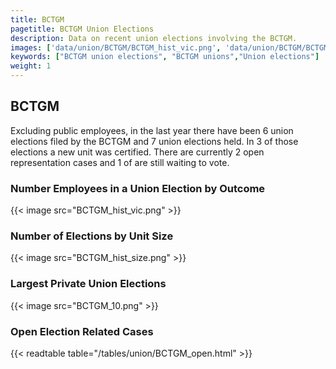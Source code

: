 ```yaml
---
title: BCTGM
pagetitle: BCTGM Union Elections
description: Data on recent union elections involving the BCTGM.
images: ['data/union/BCTGM/BCTGM_hist_vic.png', 'data/union/BCTGM/BCTGM_hist_size.png', 'data/union/BCTGM/BCTGM_10.png']
keywords: ["BCTGM union elections", "BCTGM unions","Union elections"]
weight: 1
---
```

##  BCTGM

Excluding public employees, in the last year there have been 6 union elections filed by the BCTGM and 7 union elections held. In 3 of those elections a new unit was certified. There are currently 2 open representation cases and 1 of are still waiting to vote.

### Number Employees in a Union Election by Outcome
{{< image src="BCTGM_hist_vic.png" >}}

### Number of Elections by Unit Size
{{< image src="BCTGM_hist_size.png" >}}

### Largest Private Union Elections
{{< image src="BCTGM_10.png" >}}

### Open Election Related Cases
{{< readtable table="/tables/union/BCTGM_open.html" >}}

